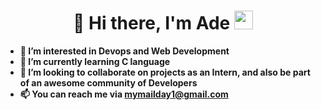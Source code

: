 <p>

  <h1 align="center"><b> 👋 Hi there, I'm Ade <img src="https://docs.google.com/uc?export=download&id=166Ecq6uBl61U14OUlkHOHIBv2ArKoumJ" alt="" width="30"></h1>

</p>

- 👀 I’m interested in Devops and Web Development
- 🌱 I’m currently learning C language
- 💞️ I’m looking to collaborate on projects as an Intern, and also be part of an awesome community of Developers
- 📫 You can reach me via mymailday1@gmail.com

<!---
tuneboy2/tuneboy2 is a ✨ special ✨ repository because its `README.md` (this file) appears on your GitHub profile.
You can click the Preview link to take a look at your changes.
--->
